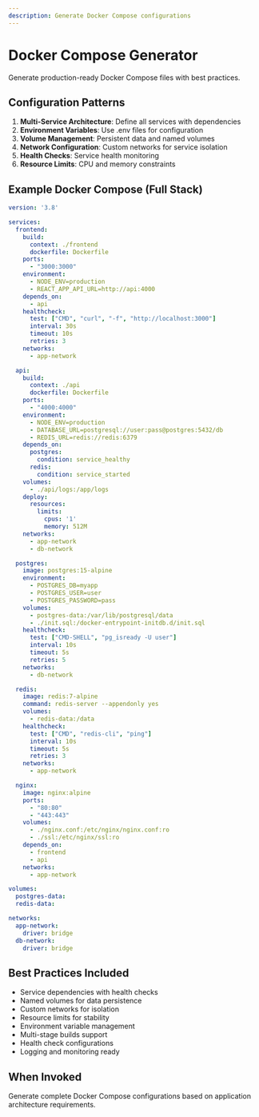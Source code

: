```yaml
---
description: Generate Docker Compose configurations
---
```


# Docker Compose Generator

Generate production-ready Docker Compose files with best practices.

## Configuration Patterns

1. **Multi-Service Architecture**: Define all services with dependencies
2. **Environment Variables**: Use .env files for configuration
3. **Volume Management**: Persistent data and named volumes
4. **Network Configuration**: Custom networks for service isolation
5. **Health Checks**: Service health monitoring
6. **Resource Limits**: CPU and memory constraints

## Example Docker Compose (Full Stack)

```yaml
version: '3.8'

services:
  frontend:
    build:
      context: ./frontend
      dockerfile: Dockerfile
    ports:
      - "3000:3000"
    environment:
      - NODE_ENV=production
      - REACT_APP_API_URL=http://api:4000
    depends_on:
      - api
    healthcheck:
      test: ["CMD", "curl", "-f", "http://localhost:3000"]
      interval: 30s
      timeout: 10s
      retries: 3
    networks:
      - app-network

  api:
    build:
      context: ./api
      dockerfile: Dockerfile
    ports:
      - "4000:4000"
    environment:
      - NODE_ENV=production
      - DATABASE_URL=postgresql://user:pass@postgres:5432/db
      - REDIS_URL=redis://redis:6379
    depends_on:
      postgres:
        condition: service_healthy
      redis:
        condition: service_started
    volumes:
      - ./api/logs:/app/logs
    deploy:
      resources:
        limits:
          cpus: '1'
          memory: 512M
    networks:
      - app-network
      - db-network

  postgres:
    image: postgres:15-alpine
    environment:
      - POSTGRES_DB=myapp
      - POSTGRES_USER=user
      - POSTGRES_PASSWORD=pass
    volumes:
      - postgres-data:/var/lib/postgresql/data
      - ./init.sql:/docker-entrypoint-initdb.d/init.sql
    healthcheck:
      test: ["CMD-SHELL", "pg_isready -U user"]
      interval: 10s
      timeout: 5s
      retries: 5
    networks:
      - db-network

  redis:
    image: redis:7-alpine
    command: redis-server --appendonly yes
    volumes:
      - redis-data:/data
    healthcheck:
      test: ["CMD", "redis-cli", "ping"]
      interval: 10s
      timeout: 5s
      retries: 3
    networks:
      - app-network

  nginx:
    image: nginx:alpine
    ports:
      - "80:80"
      - "443:443"
    volumes:
      - ./nginx.conf:/etc/nginx/nginx.conf:ro
      - ./ssl:/etc/nginx/ssl:ro
    depends_on:
      - frontend
      - api
    networks:
      - app-network

volumes:
  postgres-data:
  redis-data:

networks:
  app-network:
    driver: bridge
  db-network:
    driver: bridge
```

## Best Practices Included

- Service dependencies with health checks
- Named volumes for data persistence
- Custom networks for isolation
- Resource limits for stability
- Environment variable management
- Multi-stage builds support
- Health check configurations
- Logging and monitoring ready

## When Invoked

Generate complete Docker Compose configurations based on application architecture requirements.

